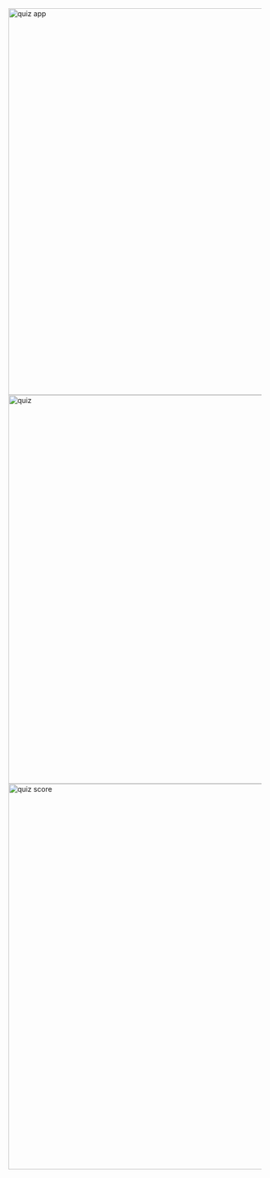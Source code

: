 <img width="769" alt="quiz app" src="https://user-images.githubusercontent.com/126806352/233144710-129aa25b-ef81-4b67-85d0-903e0f7658c8.png">
<img width="773" alt="quiz" src="https://user-images.githubusercontent.com/126806352/233144767-faa2b0cc-e15a-46cd-91b2-810212f8232f.png">
<img width="767" alt="quiz score" src="https://user-images.githubusercontent.com/126806352/233144822-bca7ab17-61a2-4e95-9445-ff49eadf8623.png">





